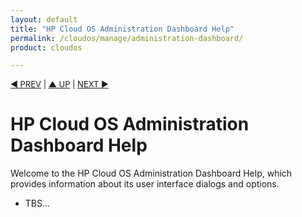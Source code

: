 ```yaml
---
layout: default
title: "HP Cloud OS Administration Dashboard Help"
permalink: /cloudos/manage/administration-dashboard/
product: cloudos

---
```



<a name="_top"> </a>

<script> 

function PageRefresh { 
onLoad="window.refresh"
}

PageRefresh();

</script>


<p style="font-size: small;"> <a href="/cloudos/manage/troubleshooting/">&#9664; PREV</a> | <a href="/cloudos/manage/">&#9650; UP</a> | <a href="/cloudos/manage/operational-dashboard/how-opdash-works/">NEXT &#9654;</a> </p>

# HP Cloud OS Administration Dashboard Help

Welcome to the HP Cloud OS Administration Dashboard Help, which provides information about its user interface dialogs and options.

* TBS...


